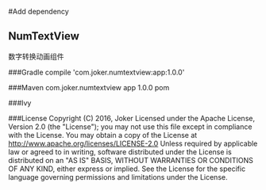 #Add dependency

## NumTextView
数字转换动画组件

###Gradle
    compile 'com.joker.numtextview:app:1.0.0'

###Maven
    <dependency>
      <groupId>com.joker.numtextview</groupId>
      <artifactId>app</artifactId>
      <version>1.0.0</version>
      <type>pom</type>
    </dependency>

###Ivy
    <dependency org='com.joker.numtextview' name='app' rev='1.0.0'>
      <artifact name='$AID' ext='pom'></artifact>
    </dependency>

###License
    Copyright (C) 2016, Joker
    Licensed under the Apache License, Version 2.0 (the "License");
    you may not use this file except in compliance with the License.
    You may obtain a copy of the License at
    http://www.apache.org/licenses/LICENSE-2.0
    Unless required by applicable law or agreed to in writing, software
    distributed under the License is distributed on an "AS IS" BASIS,
    WITHOUT WARRANTIES OR CONDITIONS OF ANY KIND, either express or implied.
    See the License for the specific language governing permissions and
    limitations under the License.
